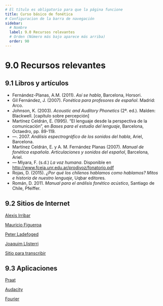 ```yaml
---
# El título es obligatorio para que la página funcione
title: Curso básico de fonética
# Configuracion de la barra de navegación
sidebar:
  # Nombre
  label: 9.0 Recursos relevantes
  # Orden (Número más bajo aparece más arriba)
  order: 90
---
```

# 9.0 Recursos relevantes

## 9.1 Libros y artículos

- Fernández-Planas, A.M. (2011). *Así se habla*, Barcelona, Horsori.
- Gil Fernández, J. (2007). *Fonética para profesores de español*. Madrid: Arco.
- Johnson, K. (2003). *Acoustic and Auditory Phonetics* (2ª. ed.). Malden: Blackwell. [capítulo sobre percepción]
- Martínez Celdrán, E. (1995). “El lenguaje desde la perspectiva de la comunicación”, en *Bases para el estudio del lenguaje*, Barcelona, Octaedro, pp. 89-119.
-  —. 2007. *Análisis espectrográfico de los sonidos del habla*, Ariel, Barcelona.
- Martínez Celdrán, E. y A. M. Fernández Planas (2007). *Manual de fonética española. Articulaciones y sonidos del español*, Barcelona, Ariel.
- — Miyara, F. (s.d.) *La voz humana*. Disponible en http://www.fceia.unr.edu.ar/prodivoz/fonatorio.pdf
- Rojas, D. (2015). *¿Por qué los chilenos hablamos como hablamos? Mitos e historia de nuestro lenguaje*, Uqbar editores.
- Román, D. 2011. *Manual para el análisis fonético acústico*, Santiago de Chile, Pfeiffer.

## 9.2 Sitios de Internet

[Alexis Irribar](https://paginaspersonales.deusto.es/airibar/Fonetica/Fonetica.html)

[Mauricio Figueroa](http://www.mauriciofigueroa.cl/03_teaching/)

[Peter Ladefoged](https://linguistics.ucla.edu/people/ladefoge/) 

[Joaquim Llisterri](https://joaquimllisterri.cat/phonetics/fon_anal_acus/Analisis_Acustico.html)

[Sitio para transcribir](https://ipa.typeit.org)




## 9.3 Aplicaciones

[Praat](https://www.fon.hum.uva.nl/praat/)

[Audacity](https://www.audacityteam.org)

[Fourier](https://phet.colorado.edu/en/simulations/fourier-making-waves/about)

